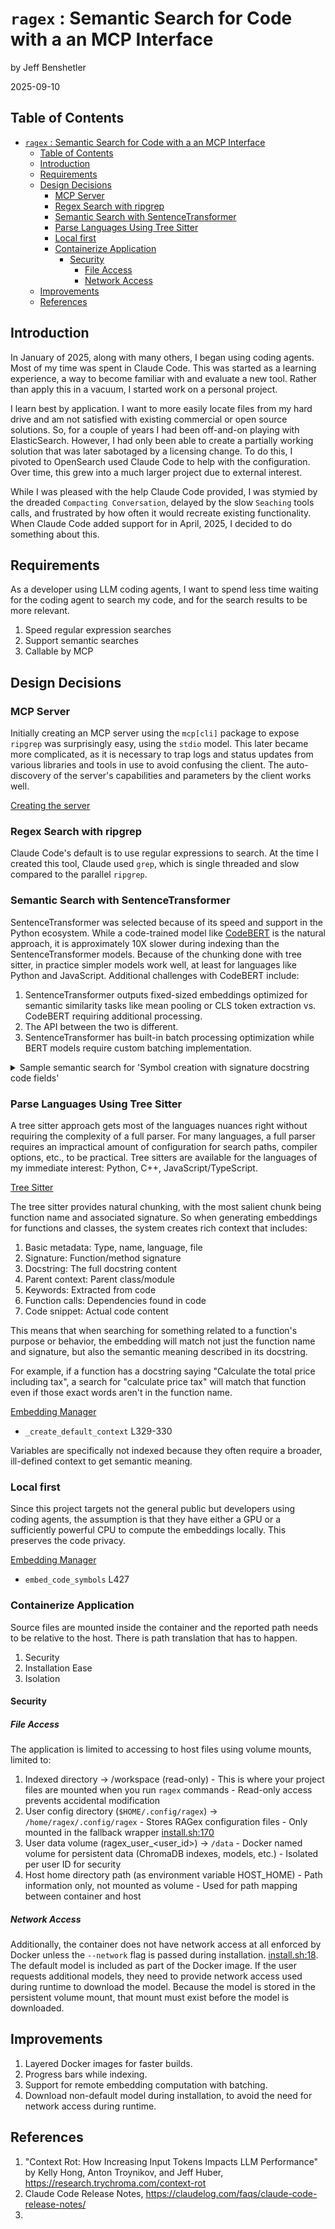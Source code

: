 # `ragex` : Semantic Search for Code with a an MCP Interface
by Jeff Benshetler

2025-09-10

## Table of Contents
- [`ragex` : Semantic Search for Code with a an MCP Interface](#ragex--semantic-search-for-code-with-a-an-mcp-interface)
  - [Table of Contents](#table-of-contents)
  - [Introduction](#introduction)
  - [Requirements](#requirements)
  - [Design Decisions](#design-decisions)
    - [MCP Server](#mcp-server)
    - [Regex Search with ripgrep](#regex-search-with-ripgrep)
    - [Semantic Search with SentenceTransformer](#semantic-search-with-sentencetransformer)
    - [Parse Languages Using Tree Sitter](#parse-languages-using-tree-sitter)
    - [Local first](#local-first)
    - [Containerize Application](#containerize-application)
      - [Security](#security)
        - [File Access](#file-access)
        - [Network Access](#network-access)
  - [Improvements](#improvements)
  - [References](#references)

## Introduction
In January of 2025, along with many others, I began using coding agents. Most of my time was spent in Claude Code. This was started as a learning experience, a way to become familiar with and evaluate a new tool. Rather than apply this in a vacuum, I started work on a personal project.

I learn best by application. I want to more easily locate files from my hard drive and am not satisfied with existing commercial or open source solutions. So, for a couple of years I had been off-and-on playing with ElasticSearch. However, I had only been able to create a partially working solution that was later sabotaged by a licensing change. To do this, I pivoted to OpenSearch used Claude Code to help with the configuration. Over time, this grew into a much larger project due to external interest. 

While I was pleased with the help Claude Code provided, I was stymied by the dreaded `Compacting Conversation`, delayed by the slow `Seaching` tools calls, and frustrated by how often it would recreate existing functionality. When Claude Code added support for in April, 2025, I decided to do something about this. 

## Requirements
As a developer using LLM coding agents, I want to spend less time waiting for the coding agent to search my code, and for the search results to be more relevant.

1. Speed regular expression searches
1. Support semantic searches
1. Callable by MCP

## Design Decisions


### MCP Server
Initially creating an MCP server using the `mcp[cli]` package to expose `ripgrep` was surprisingly easy, using the `stdio` model. This later became more complicated, as it is necessary to trap logs and status updates from various libraries and tools in use to avoid confusing the client. The auto-discovery of the server's capabilities and parameters by the client works well.

[Creating the server](../src/server.py#241)


### Regex Search with ripgrep
Claude Code's default is to use regular expressions to search. At the time I created this tool, Claude used `grep`, which is single threaded and slow compared to the parallel `ripgrep`.

### Semantic Search with SentenceTransformer
SentenceTransformer was selected because of its speed and support in the Python ecosystem. While a code-trained model like [CodeBERT](https://arxiv.org/abs/2002.08155) is the natural approach, it is approximately 10X slower during indexing than the SentenceTransformer models. Because of the chunking done with tree sitter, in practice simpler models work well, at least for languages like Python and JavaScript. Additional challenges with CodeBERT include:

1. SentenceTransformer outputs fixed-sized embeddings optimized for semantic similarity tasks like mean pooling or CLS token extraction vs. CodeBERT requiring additional processing. 
1. The API between the two is different. 
1. SentenceTransformer has built-in batch processing optimization while BERT models require custom batching implementation. 

<details>
    <summary>Sample semantic search for 'Symbol creation with signature docstring code fields'</summary>

```
ragex - search_code_simple (MCP)(query: "Symbol creation with signature docstring code fields")
  ⎿  # Searching for 'Symbol creation with signature docstring code fields' using semantic mode
     # Found 33 matches
     /home/jeff/clients/mcp-ragex/src/ragex_core/embedding_manager.py::[function] (0.434) create_code_context(self, symbol: Dict)
     /home/jeff/clients/mcp-ragex/src/parallel_symbol_extractor.py::[function] (0.356) extract_symbols_from_files
     /home/jeff/clients/mcp-ragex/src/tree_sitter_enhancer.py::[function] (0.355) extract_symbols
     /home/jeff/clients/mcp-ragex/src/tree_sitter_enhancer.py::[function] (0.352) get_file_symbols(self, file_path: str)
     /home/jeff/clients/mcp-ragex/src/tree_sitter_enhancer.py::[function] (0.349) _extract_python_symbols
     /home/jeff/clients/mcp-ragex/src/tree_sitter_enhancer.py::[function] (0.331) _extract_docstring(self, node, source: bytes, lang: str)
     /home/jeff/clients/mcp-ragex/src/indexer.py::[function] (0.322) extract_symbols_from_file(self, file_path: Path)
     /home/jeff/clients/mcp-ragex/src/ragex_core/vector_store.py::[function] (0.315) add_symbols
     /home/jeff/clients/mcp-ragex/src/ragex_core/result_formatters.py::[function] (0.313) format_results
   
```
</details>



### Parse Languages Using Tree Sitter
A tree sitter approach gets most of the languages nuances right without requiring the complexity of a full parser. For many languages, a full parser requires an impractical amount of configuration for search paths, compiler options, etc., to be practical. Tree sitters are available for the languages of my immediate interest: Python, C++, JavaScript/TypeScript.

[Tree Sitter](../src/tree_sitter_enhancer.py)


The tree sitter provides natural chunking, with the most salient chunk being function name and associated signature.  So when generating embeddings for functions and classes, the system creates rich context that includes:

  1. Basic metadata: Type, name, language, file
  1. Signature: Function/method signature
  1. Docstring: The full docstring content
  1. Parent context: Parent class/module
  1. Keywords: Extracted from code
  1. Function calls: Dependencies found in code
  1. Code snippet: Actual code content

  This means that when searching for something related to a function's purpose or behavior, the embedding will match not just the function name and signature, but also
  the semantic meaning described in its docstring.

  For example, if a function has a docstring saying "Calculate the total price including tax", a search for "calculate price tax" will match that function even if those
  exact words aren't in the function name.

[Embedding Manager](../src/ragex_core/embedding_manager.py)
 * `_create_default_context` L329-330

Variables are specifically not indexed because they often require a broader, ill-defined context to get semantic meaning. 

### Local first
Since this project targets not the general public but developers using coding agents, the assumption is that they have either a GPU or a sufficiently powerful CPU to compute the embeddings locally. This preserves the code privacy. 

[Embedding Manager](../src/ragex_core/embedding_manager.py)
 * `embed_code_symbols` L427

### Containerize Application
Source files are mounted inside the container and the reported path needs to be relative to the host. There is path translation that has to happen. 
1. Security
1. Installation Ease
1. Isolation

#### Security
##### File Access
The application is limited to accessing to host files using volume mounts, limited to:
  1. Indexed directory → /workspace (read-only)
    - This is where your project files are mounted when you run `ragex` commands
    - Read-only access prevents accidental modification
  2. User config directory (`$HOME/.config/ragex`) → `/home/ragex/.config/ragex`
    - Stores RAGex configuration files
    - Only mounted in the fallback wrapper [install.sh:170](../install.sh)
  3. User data volume (ragex_user_<user_id>) → `/data`
    - Docker named volume for persistent data (ChromaDB indexes, models, etc.)
    - Isolated per user ID for security
  4. Host home directory path (as environment variable HOST_HOME)
    - Path information only, not mounted as volume
    - Used for path mapping between container and host

##### Network Access
 Additionally, the container does not have network access at all enforced by Docker unless the `--network` flag is passed during installation. [install.sh:18](../install.sh). The default model is included as part of the Docker image. If the user requests additional models, they need to provide network access used during runtime to download the model. Because the model is stored in the persistent volume mount, that mount must exist before the model is downloaded.  


## Improvements
1. Layered Docker images for faster builds.
1. Progress bars while indexing.
1. Support for remote embedding computation with batching. 
1. Download non-default model during installation, to avoid the need for network access during runtime.  

## References
1. "Context Rot: How Increasing Input Tokens Impacts LLM Performance" by Kelly Hong, Anton Troynikov, and Jeff Huber, https://research.trychroma.com/context-rot
1. Claude Code Release Notes, https://claudelog.com/faqs/claude-code-release-notes/
1. 